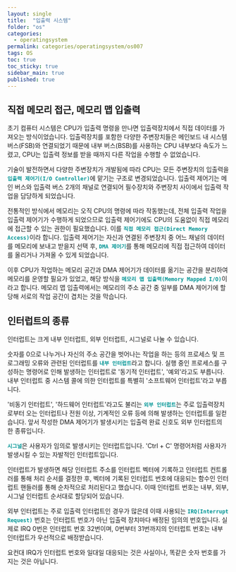 ```yaml
---
layout: single
title:  "입출력 시스템"
folder: "os"
categories:
  - operatingsystem
permalink: categories/operatingsystem/os007
tags: OS
toc: true
toc_sticky: true
sidebar_main: true
published: true
---
```


## 직접 메모리 접근, 메모리 맵 입출력
초기 컴퓨터 시스템은 CPU가 입출력 명령을 만나면 입출력장치에서 직접 데이터를 가져오는 방식이었습니다. 입출력장치를 포함한 다양한 주변장치들은 메인보드 내 시스템 버스(FSB)와 연결되었기 때문에 내부 버스(BSB)를 사용하는 CPU 내부보다 속도가 느렸고, CPU는 입출력 정보를 받을 때까지 다른 작업을 수행할 수 없었습니다.

기술이 발전하면서 다양한 주변장치가 개발됨에 따라 CPU는 모든 주변장치의 입출력을 <span style="color: rgb(3, 150, 150); font-weight: bold;">`입출력 제어기(I/O Controller)`</span>에 맡기는 구조로 변경되었습니다. 입출력 제어기는 메인 버스와 입출력 버스 2개의 채널로 연결되어 필수장치와 주변장치 사이에서 입출력 작업을 담당하게 되었습니다.

전통적인 방식에서 메모리는 오직 CPU의 명령에 따라 작동했는데, 전체 입출력 작업을 입출력 제어기가 수행하게 되었으므로 입출력 제어기에도 CPU의 도움없이 직접 메모리에 접근할 수 있는 권한이 필요했습니다. 이를 <span style="color: rgb(3, 150, 150); font-weight: bold;">`직접 메모리 접근(Direct Memory Access)`</span>이라 합니다. 입출력 제어기는 자신과 연결된 주변장치 중 어느 채널의 데이터를 메모리에 보내고 받을지 선택 후, <span style="color: rgb(3, 150, 150); font-weight: bold;">`DMA 제어기`</span>를 통해 메모리에 직접 접근하여 데이터를 올리거나 가져올 수 있게 되었습니다.

이후 CPU가 작업하는 메모리 공간과 DMA 제어기가 데이터를 옮기는 공간을 분리하여 메모리를 운영할 필요가 있었고, 해당 방식을 <span style="color: rgb(3, 150, 150); font-weight: bold;">`메모리 맵 입출력(Memory Mapped I/O)`</span>이라고 합니다. 메모리 맵 입출력에서는 메모리의 주소 공간 중 일부를 DMA 제어기에 할당해 서로의 작업 공간이 겹치는 것을 막습니다.

## 인터럽트의 종류
인터럽트는 크게 내부 인터럽트, 외부 인터럽트, 시그널로 나눌 수 있습니다.

숫자를 0으로 나누거나 자신의 주소 공간을 벗어나는 작업을 하는 등의 프로세스 및 프로그래밍 오류와 관련된 인터럽트를 <span style="color: rgb(3, 150, 150); font-weight: bold;">`내부 인터럽트`</span>라고 합니다. 실행 중인 프로세스를 구성하는 명령어로 인해 발생하는 인터럽트로 \'동기적 인터럽트\', \'예외\'라고도 부릅니다. 내부 인터럽트 중 시스템 콜에 의한 인터럽트를 특별히 \'소프트웨어 인터럽트\'라고 부릅니다.

\'비동기 인터럽트\', \'하드웨어 인터럽트\'라고도 불리는 <span style="color: rgb(3, 150, 150); font-weight: bold;">`외부 인터럽트`</span>는 주로 입출력장치로부터 오는 인터럽트나 전원 이상, 기계적인 오류 등에 의해 발생하는 인터럽트를 일컫습니다. 앞서 작성한 DMA 제어기가 발생시키는 입출력 완료 신호도 외부 인터럽트의 한 종류입니다.

<span style="color: rgb(3, 150, 150); font-weight: bold;">`시그널`</span>은 사용자가 임의로 발생시키는 인터럽트입니다. \'Ctrl + C\' 명령어처럼 사용자가 발생시킬 수 있는 자발적인 인터럽트입니다.

인터럽트가 발생하면 해당 인터럽트 주소를 인터럽트 벡터에 기록하고 인터럽트 컨트롤러를 통해 처리 순서를 결정한 후, 벡터에 기록된 인터럽트 번호에 대응되는 함수인 인터럽트 핸들러를 통해 순차적으로 처리된다고 했습니다. 이때 인터럽트 번호는 내부, 외부, 시그널 인터럽트 순서대로 할당되어 있습니다.

외부 인터럽트는 주로 입출력 인터럽트인 경우가 많은데 이때 사용되는 <span style="color: rgb(3, 150, 150); font-weight: bold;">`IRQ(Interrupt Request)`</span> 번호는 인터럽트 번호가 아닌 입출력 장치마다 배정된 임의의 번호입니다. 실제로 IRQ 0번은 인터럽트 번호 32번이며, 0번부터 31번까지의 인터럽트 번호는 내부 인터럽트가 우선적으로 배정받습니다.

요컨대 IRQ가 인터럽트 번호와 일대일 대응되는 것은 사실이나, 똑같은 숫자 번호를 가지는 것은 아닙니다.